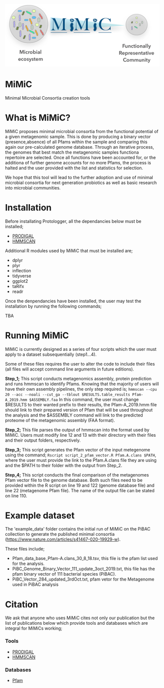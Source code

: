 ![logo](/logo.png)

# MiMiC
Minimal Microbial Consortia creation tools


# What is MiMiC?

MiMiC proposes minimal microbial consortia from the functional potential of a given metagenomic sample. This is done by producing a binary vector (presence,absence) of all Pfams within the sample and comparing this again our pre-calculated genome database. Through an iterative process, the genomes that best match the metagenomic samples functiona repertoire are selected. Once all functions have been accounted for, or the additiona of further genome accounts for no more Pfams, the process is halted and the user provided with the list and statistics for selection.

We hope that this tool will lead to the further adoption and use of minimal microbial consortia for next generation probiotics as well as basic research into microbial communities.


# Installation

Before installating Protologger, all the dependancies below must be installed;
- [PRODIGAL](https://bmcbioinformatics.biomedcentral.com/articles/10.1186/1471-2105-11-119)
- [HMMSCAN](https://academic.oup.com/nar/article/39/suppl_2/W29/2506513)

Additional R modules used by MiMiC that must be installed are;
- dplyr
- plyr
- inflection
- tidyverse
- ggplot2
- taRifx
- readr

Once the denpendancies have been installed, the user may test the installation by running the following commands;

TBA


# Running MiMiC

MiMiC is currently designed as a series of four scripts which the user must apply to a dataset subsequentially (step1...4).

Some of these files requires the user to alter the code to include their files (all files will accept command line arguments in future editions).

<b>Step_1;</b> This script conducts metagenomics assembly, protein prediction and runs hmmscan to identify Pfams. Knowing that the majority of users will have their own assembly pipelines, the only step required is;
`hmmscan --cpu 20 --acc --noali --cut_ga --tblout $RESULTS.table_results Pfam-A_2019.hmm $ASSEMBLY.faa`
In this command, the user must change $RESULTS to their wanted prefix to their results, the Pfam-A_2019.hmm file should link to their prepared version of Pfam that will be used throughout the analysis and the $ASSEMBLY command will link to the predicted proteome of the metagenomic assembly (FAA format).

<b>Step_2;</b> This file parses the output of hmmscan into the format used by MiMiC. Users must modify line 12 and 13 with their directory with their files and their output folders, respectively.

<b>Step_3;</b> This script generates the Pfam vector of the input metegenome using the command; `Rscript script_2_pfam_vector.R Pfam.A.clans $PATH`, where the user must provide the link to the Pfam.A.clans file they are using and the $PATH to their folder with the output from Step_2. 

<b>Step_4;</b> This script conducts the final comparison of the metagenomes Pfam vector file to the genome database. Both such files need to be provided within the R script on line 19 and 122 (genome database file) and line 22 (metagenome Pfam file). The name of the output file can be stated on line 110.


# Example dataset

The 'example_data' folder contains the initial run of MiMiC on the PiBAC collection to generate the published minimal consortia (https://www.nature.com/articles/s41467-020-19929-w).

These files include;
- Pfam_data_base_Pfam-A.clans_30_8_18.tsv, this file is the pfam list used for the analysis.
- PiBC_Genome_Binary_Vector_111_update_3oct_2019.txt, this file has the pfam binary vector of 111 bacterial species (PiBAC).  
- PiBC_Vector_284_updated_3rdOct.txt, pfam vetor for the Metagenome used in PiBAC analysis 


# Citation
We ask that anyone who uses MiMiC cites not only our publication but the list of publications below which provide tools and databases which are integral for MiMiCs working;


### Tools
- [PRODIGAL](https://bmcbioinformatics.biomedcentral.com/articles/10.1186/1471-2105-11-119)
- [HMMSCAN](https://academic.oup.com/nar/article/39/suppl_2/W29/2506513)

### Databases 
- [Pfam](https://academic.oup.com/nar/article/47/D1/D427/5144153)

